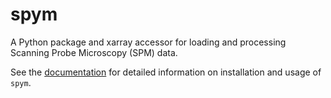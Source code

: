 # spym

A Python package and xarray accessor for loading and processing Scanning Probe Microscopy (SPM) data.

See the [documentation](https://spym-docs.readthedocs.io/en/latest/) for detailed information on installation and usage of ``spym``.
